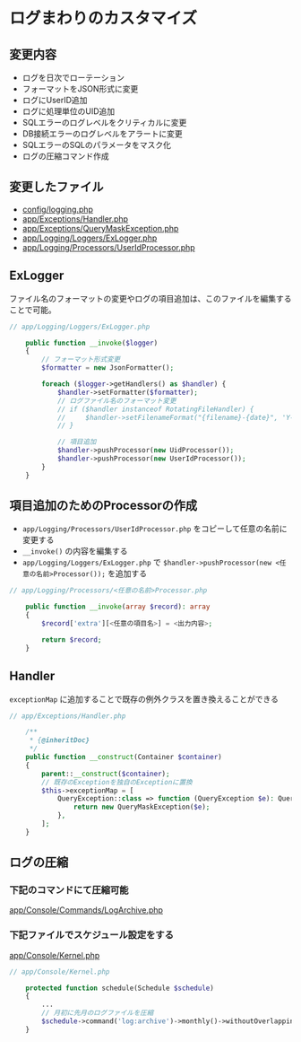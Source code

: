 # ログまわりのカスタマイズ

## 変更内容

- ログを日次でローテーション
- フォーマットをJSON形式に変更
- ログにUserID追加
- ログに処理単位のUID追加
- SQLエラーのログレベルをクリティカルに変更
- DB接続エラーのログレベルをアラートに変更
- SQLエラーのSQLのパラメータをマスク化
- ログの圧縮コマンド作成

## 変更したファイル

- [config/logging.php](../config/logging.php)
- [app/Exceptions/Handler.php](../app/Exceptions/Handler.php)
- [app/Exceptions/QueryMaskException.php](../app/Exceptions/QueryMaskException.php)
- [app/Logging/Loggers/ExLogger.php](../app/Logging/Loggers/ExLogger.php)
- [app/Logging/Processors/UserIdProcessor.php](../app/Logging/Processors/UserIdProcessor.php)

## ExLogger

ファイル名のフォーマットの変更やログの項目追加は、このファイルを編集することで可能。

```php
// app/Logging/Loggers/ExLogger.php

    public function __invoke($logger)
    {
        // フォーマット形式変更
        $formatter = new JsonFormatter();

        foreach ($logger->getHandlers() as $handler) {
            $handler->setFormatter($formatter);
            // ログファイル名のフォーマット変更
            // if ($handler instanceof RotatingFileHandler) {
            //     $handler->setFilenameFormat("{filename}-{date}", 'Y-m-d');
            // }

            // 項目追加
            $handler->pushProcessor(new UidProcessor());
            $handler->pushProcessor(new UserIdProcessor());
        }
    }
```

## 項目追加のためのProcessorの作成

- `app/Logging/Processors/UserIdProcessor.php` をコピーして任意の名前に変更する
- `__invoke()` の内容を編集する
- `app/Logging/Loggers/ExLogger.php` で `$handler->pushProcessor(new <任意の名前>Processor());` を追加する

```php
// app/Logging/Processors/<任意の名前>Processor.php

    public function __invoke(array $record): array
    {
        $record['extra'][<任意の項目名>] = <出力内容>;

        return $record;
    }
```

## Handler

`exceptionMap` に追加することで既存の例外クラスを置き換えることができる

```php
// app/Exceptions/Handler.php

    /**
     * {@inheritDoc}
     */
    public function __construct(Container $container)
    {
        parent::__construct($container);
        // 既存のExceptionを独自のExceptionに置換
        $this->exceptionMap = [
            QueryException::class => function (QueryException $e): QueryMaskException {
                return new QueryMaskException($e);
            },
        ];
    }
```

## ログの圧縮

### 下記のコマンドにて圧縮可能
[app/Console/Commands/LogArchive.php](../app/Console/Commands/LogArchive.php)

### 下記ファイルでスケジュール設定をする
[app/Console/Kernel.php](../app/Console/Kernel.php)

```php
// app/Console/Kernel.php

    protected function schedule(Schedule $schedule)
    {
        ...
        // 月初に先月のログファイルを圧縮
        $schedule->command('log:archive')->monthly()->withoutOverlapping();
    }
```

